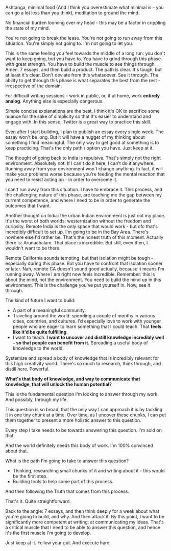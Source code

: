 Ashtanga, minimal food (And I think you overestimate what minimal is - you can go a lot less than you think), meditation to ground the mind.

No financial burden looming over my head - this may be a factor in crippling the state of my mind.

You're not going to break the lease. You're not going to run away from this situation. You're simply not going to. I'm not going to let you.

This is the same feeling you feel towards the middle of a long run: you don't want to keep going, but you have to. You have to grind through this phase with great strength. You have to build the muscle to see things through. Amen. 7 essays, and then build a product. The path is clear. It's tough, but at least it's clear. Don't deviate from this whatsoever. See it through. The ability to get through this phase is what separates the best from the rest - irrespective of the domain.

For difficult writing sessions - work in public, or, if at home, work **entirely analog**. Anything else is especially dangerous.

Simple concise explanations are the best. I think it's OK to sacrifice some nuance for the sake of simplicity so that it's easier to understand and engage with. In this sense, Twitter is a great way to practice this skill.

Even after I start building, I plan to publish an essay every single week. The essay won't be long. But it will have a nugget of my thinking about something I find meaningful. The only way to get good at something is to keep practicing. That's the only path / option you have. Just keep at it.

The thought of going back to India is repulsive. That's simply not the right environment. Absolutely not. If I can't do it here, I can't do it anywhere. Running away from your environment won't change anything. In fact, it will make your problems worse because you're feeding the mental reaction that you need to resist acting on - in order to overcome it.

I can't run away from this situation. I have to embrace it. This process, and the challenging nature of this phase, are teaching me the gap between my current competence, and where I need to be in order to generate the outcomes that I want.

Another thought on India: the urban Indian environment is just not my place. It's the worst of both worlds: westernization without the freedom and curiosity. Remote India is the only space that would work - but ofc that's incredibly difficult to set up. I'm going to be in the Bay Area. There's nowhere else I'd rather be. That's the honest truth of this moment. Actually there is: Arunachalam. That place is incredible. But still, even then, I wouldn't want to be there.

Remote California sounds tempting, but that isolation might be tough - especially during this phase. But you have to confront that isolation sooner or later. Nah, remote CA doesn't sound good actually, because it means I'm running away. Where I am right now feels incredible. Remember: this is about the mind, not the environment. You need to build the mind up in this environment. This is the challenge you've put yourself in. Now, see it through.

The kind of future I want to build:
- A part of a meaningful community.
- Traveling around the world: spending a couple of months in various cities, countries, and cultures. I'd especially love to work with younger people who are eager to learn something that I could teach. That **feels like it'd be quite fulfilling**.
- I want to teach. **I want to uncover and distill knowledge incredibly well - so that people can benefit from it.** Spreading a useful body of knowledge to the world.

Systemize and spread a body of knowledge that is incredibly relevant for this high creativity world. There's so much to research, think through, and distill here. Powerful.

**What's that body of knowledge, and way to communicate that knowledge, that will unlock the human potential?**

This is the fundamental question I'm looking to answer through my work. And possibly, through my life.

This question is so broad, that the only way I can approach it is by tackling it in one tiny chunk at a time. Over time, as I uncover these chunks, I can put them together to present a more holistic answer to this question.

Every step I take needs to be towards answering this question. I'm sold on that.

And the world definitely needs this body of work. I'm 100% convinced about that.

What is the path I'm going to take to answer this question?
- Thinking, researching small chunks of it and writing about it - this would be the first step.
- Building tools to help some part of this process.

And then following the Truth that comes from this process.

That's it. Quite straightforward.

Back to the angle: 7 essays, and then think deeply for a week about what you're going to build, and why. And then attack it. By this point, I want to be significantly more competent at writing: at communicating my ideas. That's a critical muscle that I need to be able to answer this question, and hence it's the first muscle I'm going to develop.

Just keep at it. Follow your gut. And execute hard.